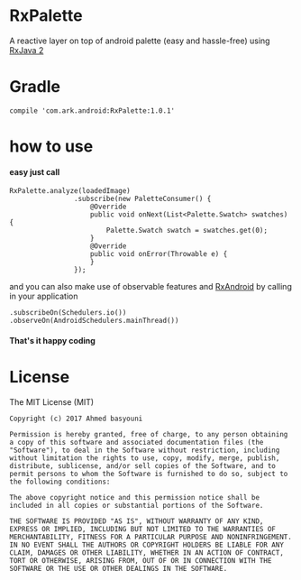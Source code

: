 # RxPalette
A reactive layer on top of android palette (easy and hassle-free) using [RxJava 2](https://github.com/ReactiveX/RxJava)

# Gradle
````
compile 'com.ark.android:RxPalette:1.0.1'
````

# how to use
#### easy just call

````
RxPalette.analyze(loadedImage)
                .subscribe(new PaletteConsumer() {
                    @Override
                    public void onNext(List<Palette.Swatch> swatches) {
                        Palette.Swatch swatch = swatches.get(0);
                    }
                    @Override
                    public void onError(Throwable e) {
                    }
                });
````                

and you can also make use of observable features and [RxAndroid](https://github.com/ReactiveX/RxAndroid) by calling in your application

````
.subscribeOn(Schedulers.io())
.observeOn(AndroidSchedulers.mainThread())  
````

#### That's it happy coding

# License

  The MIT License (MIT)

    Copyright (c) 2017 Ahmed basyouni

    Permission is hereby granted, free of charge, to any person obtaining a copy of this software and associated documentation files (the "Software"), to deal in the Software without restriction, including without limitation the rights to use, copy, modify, merge, publish, distribute, sublicense, and/or sell copies of the Software, and to permit persons to whom the Software is furnished to do so, subject to the following conditions:

    The above copyright notice and this permission notice shall be included in all copies or substantial portions of the Software.

    THE SOFTWARE IS PROVIDED "AS IS", WITHOUT WARRANTY OF ANY KIND, EXPRESS OR IMPLIED, INCLUDING BUT NOT LIMITED TO THE WARRANTIES OF MERCHANTABILITY, FITNESS FOR A PARTICULAR PURPOSE AND NONINFRINGEMENT. IN NO EVENT SHALL THE AUTHORS OR COPYRIGHT HOLDERS BE LIABLE FOR ANY CLAIM, DAMAGES OR OTHER LIABILITY, WHETHER IN AN ACTION OF CONTRACT, TORT OR OTHERWISE, ARISING FROM, OUT OF OR IN CONNECTION WITH THE SOFTWARE OR THE USE OR OTHER DEALINGS IN THE SOFTWARE.
